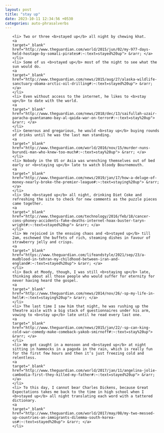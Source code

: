 ```yaml
---
layout: post
title: "stay up"
date: 2023-10-11 12:34:56 +0530
categories: auto-phrasalverbs
---
```

<ol>

    <li> Two or three <b>stayed up</b> all night by chewing khat.
    <a 
    target="_blank" 
    href="http://www.theguardian.com/world/2015/jun/02/my-977-days-held-hostage-by-somali-pirates#:~:text=stayed%20up"> &rarr; </a>
    </li>
    <li> Some of us <b>stayed up</b> most of the night to see what the sun would do.
    <a 
    target="_blank" 
    href="http://www.theguardian.com/news/2015/aug/27/alaska-wildlife-sanctuary-obama-arctic-oil-drilling#:~:text=stayed%20up"> &rarr; </a>
    </li>
    <li> Even without access to the internet, he likes to <b>stay up</b> to date with the world.
    <a 
    target="_blank" 
    href="http://www.theguardian.com/news/2018/dec/13/saifullah-uzair-paracha-guantanamo-bay-al-qaida-war-on-terror#:~:text=stay%20up"> &rarr; </a>
    </li>
    <li> Generous and gregarious, he would <b>stay up</b> buying rounds of drinks until he was the last man standing.
    <a 
    target="_blank" 
    href="http://www.theguardian.com/world/2016/nov/15/murder-nuns-burundi-man-who-knew-too-much#:~:text=stay%20up"> &rarr; </a>
    </li>
    <li> Nobody in the US or Asia was wrenching themselves out of bed early or <b>staying up</b> late to watch bloody Bournemouth.
    <a 
    target="_blank" 
    href="http://www.theguardian.com/news/2019/jan/17/how-a-deluge-of-money-nearly-broke-the-premier-league#:~:text=staying%20up"> &rarr; </a>
    </li>
    <li> She <b>stayed up</b> all night, drinking Diet Coke and refreshing the site to check for new comments as the puzzle pieces came together.
    <a 
    target="_blank" 
    href="http://www.theguardian.com/technology/2016/feb/18/cancer-cons-phoney-accidents-fake-deaths-internet-hoax-buster-taryn-wright#:~:text=stayed%20up"> &rarr; </a>
    </li>
    <li> We rejoiced in the ensuing chaos and <b>stayed up</b> till 2am, eschewed the buffets of rich, steaming dishes in favour of strawberry jelly and crisps.
    <a 
    target="_blank" 
    href="https://www.theguardian.com/lifeandstyle/2021/sep/23/a-mudblood-in-tehran-my-childhood-between-iran-and-england#:~:text=stayed%20up"> &rarr; </a>
    </li>
    <li> Back at Moody, though, I was still <b>staying up</b> late, thinking about all those people who would suffer for eternity for never having heard the gospel.
    <a 
    target="_blank" 
    href="http://www.theguardian.com/news/2014/nov/26/-sp-my-life-in-hell#:~:text=staying%20up"> &rarr; </a>
    </li>
    <li> The last time I saw him that night, he was rushing up the theatre aisle with a big stack of questionnaires under his arm, vowing to <b>stay up</b> late until he read every last one.
    <a 
    target="_blank" 
    href="http://www.theguardian.com/news/2015/jan/22/-sp-can-king-cold-war-comedy-make-comeback-yakob-smirnoff#:~:text=stay%20up"> &rarr; </a>
    </li>
    <li> We got caught in a monsoon and <b>stayed up</b> at night sitting in hammocks in a pagoda in the rain, which is really fun for the first few hours and then it’s just freezing cold and relentless.
    <a 
    target="_blank" 
    href="http://www.theguardian.com/world/2017/jan/11/angelina-jolie-cambodia-first-they-killed-my-father#:~:text=stayed%20up"> &rarr; </a>
    </li>
    <li> To this day, I cannot bear Charles Dickens, because Great Expectations takes me back to the time in high school when I <b>stayed up</b> all night translating each word with a tattered dictionary.
    <a 
    target="_blank" 
    href="http://www.theguardian.com/world/2017/may/08/my-two-messed-up-countries-an-immigrants-dilemma-south-korea-us#:~:text=stayed%20up"> &rarr; </a>
    </li>